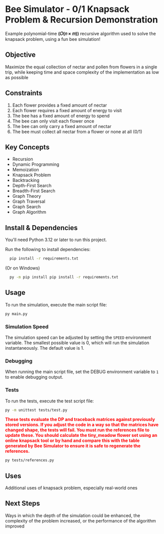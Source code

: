 # Bee Simulator - 0/1 Knapsack Problem & Recursion Demonstration

Example polynomial-time **(𝑂(𝑛 × 𝑚))**  recursive algorithm used to solve the knapsack problem, using a fun bee simulation!

## Objective
Maximize the equal collection of nectar and pollen from flowers in a single trip, while keeping time and space complexity of the implementation as low as possible

## Constraints
1. Each flower provides a fixed amount of nectar
2. Each flower requires a fixed amount of energy to visit
3. The bee has a fixed amount of energy to spend
4. The bee can only visit each flower once
5. The bee can only carry a fixed amount of nectar
6. The bee must collect all nectar from a flower or none at all (0/1)

## Key Concepts
- Recursion
- Dynamic Programming
- Memoization
- Knapsack Problem
- Backtracking
- Depth-First Search
- Breadth-First Search
- Graph Theory
- Graph Traversal
- Graph Search
- Graph Algorithm

## Install & Dependencies
You'll need Python 3.12 or later to run this project.

Run the following to install dependencies:
```bash 
  pip install -r requirements.txt
```
(Or on Windows)
```bash
  py -m pip install pip install -r requirements.txt
```

## Usage
To run the simulation, execute the main script file:
```bash
py main.py
```

### Simulation Speed
The simulation speed can be adjusted by setting the `SPEED` environment variable. The smallest possible value is 0, which will run the simulation instantaneously. The default value is 1.

### Debugging
When running the main script file, set the DEBUG environment variable to `1` to enable debugging output.

### Tests
To run the tests, execute the test script file:
```bash
py -m unittest tests/test.py
```
<span style="color:red">**These tests evaluate the DP and traceback matrices against previously stored versions. If you adjust the code in a way so that the matrices have changed shape, the tests will fail. You must run the references file to update these. You should calculate the tiny_meadow flower set using an online knapsack tool or by hand and compare this with the table generated by Bee Simulator to ensure it is safe to regenerate the references.**</span>
```bash
py tests/references.py
```

## Uses
Additional uses of knapsack problem, especially real-world ones

## Next Steps
Ways in which the depth of the simulation could be enhanced, the complexity of the problem increased, or the performance of the algorithm improved


